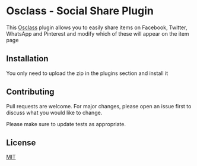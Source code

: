# Osclass - Social Share Plugin

This [Osclass](https://osclass.org/) plugin allows you to easily share items on Facebook, Twitter, WhatsApp and Pinterest and modify which of these will appear on the item page

## Installation

You only need to upload the zip in the plugins section and install it

## Contributing
Pull requests are welcome. For major changes, please open an issue first to discuss what you would like to change.

Please make sure to update tests as appropriate.

## License
[MIT](https://choosealicense.com/licenses/mit/)
